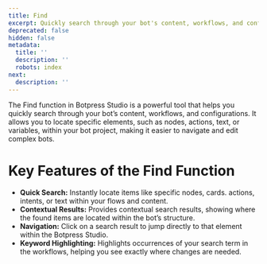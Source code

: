 ```yaml
---
title: Find
excerpt: Quickly search through your bot's content, workflows, and configurations.
deprecated: false
hidden: false
metadata:
  title: ''
  description: ''
  robots: index
next:
  description: ''
---
```

The Find function in Botpress Studio is a powerful tool that helps you quickly search through your bot’s content, workflows, and configurations. It allows you to locate specific elements, such as nodes, actions, text, or variables, within your bot project, making it easier to navigate and edit complex bots.

# Key Features of the Find Function

- **Quick Search:** Instantly locate items like specific nodes, cards. actions, intents, or text within your flows and content.
- **Contextual Results:** Provides contextual search results, showing where the found items are located within the bot’s structure.
- **Navigation:** Click on a search result to jump directly to that element within the Botpress Studio.
- **Keyword Highlighting:** Highlights occurrences of your search term in the workflows, helping you see exactly where changes are needed.